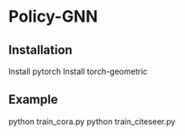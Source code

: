 # Policy-GNN
## Installation
Install pytorch
Install torch-geometric

## Example
python train_cora.py
python train_citeseer.py
